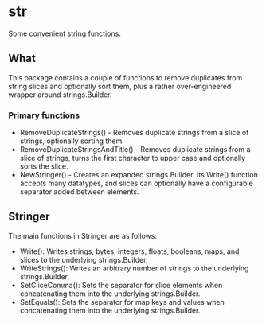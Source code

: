 # str
Some convenient string functions.

## What
This package contains a couple of functions to remove duplicates from string slices and optionally sort them, plus a rather over-engineered wrapper around strings.Builder.

### Primary functions
- RemoveDuplicateStrings() - Removes duplicate strings from a slice of strings, optionally sorting them.
- RemoveDuplicateStringsAndTitle() - Removes duplicate strings from a slice of strings, turns the first character to upper case and optionally sorts the slice.
- NewStringer() - Creates an expanded strings.Builder. Its Write() function accepts many datatypes, and slices can optionally have a configurable separator added between elements.

## Stringer
The main functions in Stringer are as follows:
- Write(): Writes strings, bytes, integers, floats, booleans, maps, and slices to the underlying strings.Builder.
- WriteStrings(): Writes an arbitrary number of strings to the underlying strings.Builder.
- SetCliceComma(): Sets the separator for slice elements when concatenating them into the underlying strings.Builder.
- SetEquals(): Sets the separator for map keys and values when concatenating them into the underlying strings.Builder.
